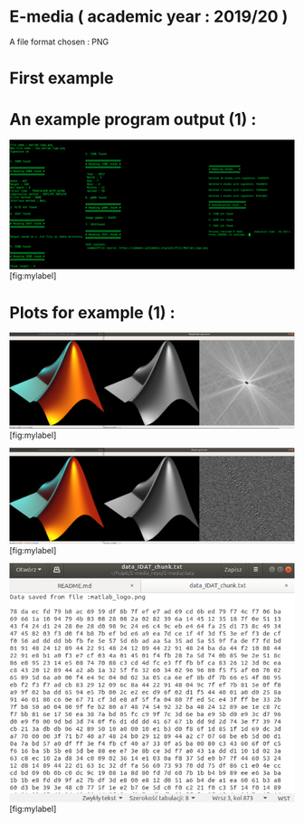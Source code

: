 # E-media ( academic year : 2019/20 )

A file format chosen : PNG

# First example 
# An example program output (1) :

![Zdjęcie projektu ](github_images/all_first_example.png "fig:") 
[fig:mylabel]

# Plots for example (1) :

![Zdjęcie projektu ](github_images/example1_1.png "fig:") 
[fig:mylabel]

![Zdjęcie projektu ](github_images/example1_2.png "fig:") 
[fig:mylabel]

![Zdjęcie projektu ](github_images/example1_3.png "fig:") 
[fig:mylabel]


